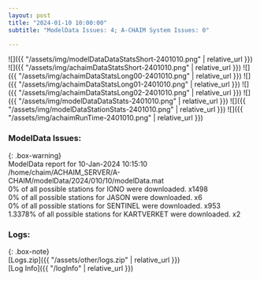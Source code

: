 ```yaml
---
layout: post
title: "2024-01-10 10:00:00"
subtitle: "ModelData Issues: 4; A-CHAIM System Issues: 0"

---
```


![]({{ "/assets/img/modelDataDataStatsShort-2401010.png" | relative_url }})
![]({{ "/assets/img/achaimDataStatsShort-2401010.png" | relative_url }})
![]({{ "/assets/img/achaimDataStatsLong00-2401010.png" | relative_url }})
![]({{ "/assets/img/achaimDataStatsLong01-2401010.png" | relative_url }})
![]({{ "/assets/img/achaimDataStatsLong02-2401010.png" | relative_url }})
![]({{ "/assets/img/modelDataDataStats-2401010.png" | relative_url }})
![]({{ "/assets/img/modelDataStationStats-2401010.png" | relative_url }})
![]({{ "/assets/img/achaimRunTime-2401010.png" | relative_url }})


### ModelData Issues:  
  
{: .box-warning}  
 ModelData report for 10-Jan-2024 10:15:10   
 /home/chaim/ACHAIM_SERVER/A-CHAIM/modelData/2024/010/10/modelData.mat   
 0% of all possible stations for IONO were downloaded. x1498   
 0% of all possible stations for JASON were downloaded. x6   
 0% of all possible stations for SENTINEL were downloaded. x953   
 1.3378% of all possible stations for KARTVERKET were downloaded. x2   
  


### Logs:  
  
{: .box-note}  
[Logs.zip]({{ "/assets/other/logs.zip" | relative_url }})  
[Log Info]({{ "/logInfo" | relative_url }})  
